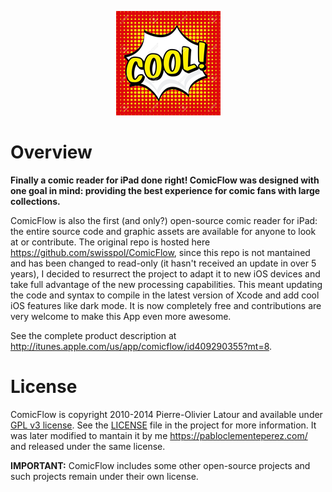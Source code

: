 <p align="center">
<img src="https://github.com/pclemente/ComicReader/blob/main/Resources/Assets.xcassets/AppIcon.appiconset/167.png">
</p>

Overview
========

**Finally a comic reader for iPad done right! ComicFlow was designed with one goal in mind: providing the best experience for comic fans with large collections.**

ComicFlow is also the first (and only?) open-source comic reader for iPad: the entire source code and graphic assets are available for anyone to look at or contribute. The original repo is hosted here https://github.com/swisspol/ComicFlow, since this repo is not mantained and has been changed to read-only (it hasn't received an update in over 5 years), I decided to resurrect the project to adapt it to new iOS devices and take full advantage of the new processing capabilities. This meant updating the code and syntax to compile in the latest version of Xcode and add cool iOS features like dark mode. It is now completely free and contributions are very welcome to make this App even more awesome.

See the complete product description at http://itunes.apple.com/us/app/comicflow/id409290355?mt=8.

License
=======

ComicFlow is copyright 2010-2014 Pierre-Olivier Latour and available under [GPL v3 license](http://www.gnu.org/licenses/gpl-3.0.txt). See the [LICENSE](LICENSE) file in the project for more information. It was later modified to mantain it by me https://pabloclementeperez.com/ and released under the same license.

**IMPORTANT:** ComicFlow includes some other open-source projects and such projects remain under their own license.
